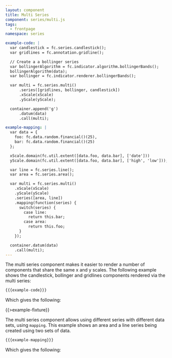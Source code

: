 ```yaml
---
layout: component
title: Multi Series
component: series/multi.js
tags:
  - frontpage
namespace: series

example-code: |
  var candlestick = fc.series.candlestick();
  var gridlines = fc.annotation.gridline();

  // Create a a bollinger series
  var bollingerAlgorithm = fc.indicator.algorithm.bollingerBands();
  bollingerAlgorithm(data);
  var bollinger = fc.indicator.renderer.bollingerBands();

  var multi = fc.series.multi()
      .series([gridlines, bollinger, candlestick])
      .xScale(xScale)
      .yScale(yScale);

  container.append('g')
      .datum(data)
      .call(multi);

example-mapping: |
  var data = {
    foo: fc.data.random.financial()(25),
    bar: fc.data.random.financial()(25)
  };

  xScale.domain(fc.util.extent([data.foo, data.bar], ['date']))
  yScale.domain(fc.util.extent([data.foo, data.bar], ['high', 'low']));

  var line = fc.series.line();
  var area = fc.series.area();

  var multi = fc.series.multi()
    .xScale(xScale)
    .yScale(yScale)
    .series([area, line])
    .mapping(function(series) {
      switch(series) {
        case line:
          return this.bar;
        case area:
          return this.foo;
      }
    });

  container.datum(data)
    .call(multi);
---
```


The multi series component makes it easier to render a number of components that share the same x and y scales. The following example shows the candlestick, bollinger and gridlines components rendered via the multi series:

```js
{{{example-code}}}
```

Which gives the following:

{{>example-fixture}}

The multi series component allows using different series with different data sets, using `mapping`. This example shows an area and a line series being created using two sets of data.
```js
{{{example-mapping}}}
```

Which gives the following:

<div id="mapping-example" class="chart"> </div>
<script type="text/javascript">
(function() {
    var desiredWidth = $('#mapping-example').width(),
        desiredHeight = desiredWidth / 2.4; //keeps the width-height ratio at 600-250 (defaults for createFixture)
    var f = createFixture('#mapping-example', desiredWidth, desiredHeight, null, function() { return true; });
    var container = f.container, data = f.data,
      xScale = f.xScale, yScale = f.yScale;
    {{{example-mapping }}}
}());
</script>
